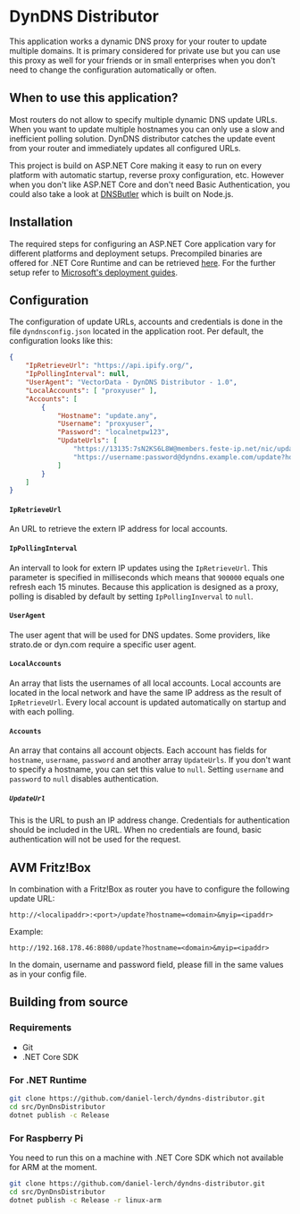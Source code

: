 # DynDNS Distributor #

This application works a dynamic DNS proxy for your router to update multiple domains.
It is primary considered for private use but you can use this proxy as well for your friends
or in small enterprises when you don't need to change the configuration automatically or often.

## When to use this application? ##

Most routers do not allow to specify multiple dynamic DNS update URLs.
When you want to update multiple hostnames you can only use a slow and inefficient polling solution.
DynDNS distributor catches the update event from your router and immediately updates all configured URLs.

This project is build on ASP.NET Core making it easy to run on every platform with automatic startup,
reverse proxy configuration, etc. However when you don't like ASP.NET Core and don't need Basic Authentication,
you could also take a look at [DNSButler](https://github.com/stahlstift/dnsbutler) which is built on Node.js.

## Installation ##
The required steps for configuring an ASP.NET Core application vary for different platforms and deployment setups.
Precompiled binaries are offered for .NET Core Runtime and can be retrieved [here](https://github.com/daniel-lerch/dyndns-distributor/releases).
For the further setup refer to [Microsoft's deployment guides](https://docs.microsoft.com/en-us/aspnet/core/host-and-deploy/).

## Configuration ##
The configuration of update URLs, accounts and credentials is done in the file `dyndnsconfig.json` located in the application root.
Per default, the configuration looks like this:
```json
{
    "IpRetrieveUrl": "https://api.ipify.org/",
    "IpPollingInterval": null,
    "UserAgent": "VectorData - DynDNS Distributor - 1.0",
    "LocalAccounts": [ "proxyuser" ],
    "Accounts": [
        {
            "Hostname": "update.any",
            "Username": "proxyuser",
            "Password": "localnetpw123",
            "UpdateUrls": [
                "https://13135:7sN2KS6L8W@members.feste-ip.net/nic/update?hostname=test.feste-ip.net",
                "https://username:password@dyndns.example.com/update?hostname=mydomain.de&myip=<ipaddr>"
            ]
        }
    ]
}
```
#### `IpRetrieveUrl` ####
An URL to retrieve the extern IP address for local accounts.

#### `IpPollingInterval` ####
An intervall to look for extern IP updates using the `IpRetrieveUrl`.
This parameter is specified in milliseconds which means that `900000` equals one refresh each 15 minutes.
Because this application is designed as a proxy, polling is disabled by default by setting `IpPollingInverval` to `null`.

#### `UserAgent` ####
The user agent that will be used for DNS updates.
Some providers, like strato.de or dyn.com require a specific user agent.

#### `LocalAccounts` ####
An array that lists the usernames of all local accounts.
Local accounts are located in the local network and have the same IP address as the result of `IpRetrieveUrl`.
Every local account is updated automatically on startup and with each polling.

#### `Accounts` ####
An array that contains all account objects.
Each account has fields for `hostname`, `username`, `password` and another array `UpdateUrls`.
If you don't want to specify a hostname, you can set this value to `null`.
Setting `username` and `password` to `null` disables authentication.

##### `UpdateUrl` #####
This is the URL to push an IP address change.
Credentials for authentication should be included in the URL.
When no credentials are found, basic authentication will not be used for the request.

## AVM Fritz!Box ##
In combination with a Fritz!Box as router you have to configure the following update URL:
```
http://<localipaddr>:<port>/update?hostname=<domain>&myip=<ipaddr>
```
Example:
```
http://192.168.178.46:8080/update?hostname=<domain>&myip=<ipaddr>
```
In the domain, username and password field, please fill in the same values as in your config file.

## Building from source ##

### Requirements ###
- Git
- .NET Core SDK
### For .NET Runtime ###
```bash
git clone https://github.com/daniel-lerch/dyndns-distributor.git
cd src/DynDnsDistributor
dotnet publish -c Release
```
### For Raspberry Pi ###
You need to run this on a machine with .NET Core SDK which not available for ARM at the moment.
```bash
git clone https://github.com/daniel-lerch/dyndns-distributor.git
cd src/DynDnsDistributor
dotnet publish -c Release -r linux-arm
```